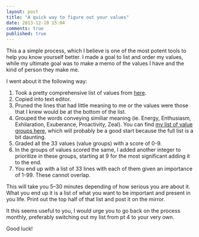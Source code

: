 ```yaml
---
layout: post
title: "A quick way to figure out your values"
date: 2013-12-10 15:04
comments: true
published: true
---
```


This a a simple process, which I believe is one of the most potent tools to help you know yourself better.
I made a goal to list and order my values, while my ultimate goal was to make a memo of the values I have and the kind of person they make me.

I went about it the following way:

 1. Took a pretty comprehensive list of values from [here](http://www.stevepavlina.com/articles/list-of-values.htm).
 2. Copied into text editor.
 3. Pruned the lines that had little meaning to me or the values were those that I knew would be at the bottom of the list.
 4. Grouped the words conveying similiar meaning (ie. Energy, Enthusiasm, Exhilaration, Exuberance, Proactivity, Zeal). You can find [my list of value groups here](/assets/txt/values.txt), which will probably be a good start because the full list is a bit daunting.
 5. Graded all the 33 values (value groups) with a score of 0-9. 
 6. In the groups of values scored the same, I added another integer to prioritize in these groups, starting at 9 for the most significant adding it to the end.
 7. You end up with a list of 33 lines with each of them given an importance of 1-99. These cannot overlap.

This will take you 5&ndash;30 minutes depending of how serious you are about it. What you end up it is a list of what you want to be important and present in you life. Print out the top half of that list and post it on the mirror.

It this seems useful to you, I would urge you to go back on the process monthly, preferably switching out my list from pt 4 to your very own.

Good luck!